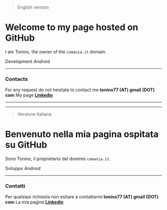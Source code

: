 > English version

Welcome to my page hosted on GitHub
===================================

I am Tonino, the owner of the `comania.it` domain.

Development *Android*

------------

### Contacts
For any request do not hesitate to contact me **tonino77 (AT) gmail (DOT) com**
My page [**Linkedin**](https://www.linkedin.com/in/chiaia/)

___________________________________________________________________________
___________________________________________________________________________

> Versione Italiana

Benvenuto nella mia pagina ospitata su GitHub
=============================================

Sono Tonino, il proprietario del dominio `comania.it`.

Sviluppo *Android*

------------

### Contatti
Per qualsiasi richiesta non esitare a contattarmi **tonino77 (AT) gmail (DOT) com**
La mia pagina [**Linkedin**](https://www.linkedin.com/in/chiaia/)
